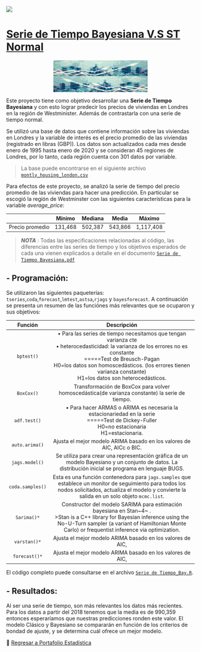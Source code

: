  <a href="https://www.linkedin.com/in/melissamirandap/">
 <img src="https://img.shields.io/badge/Linked-in-blue">

# [Serie de Tiempo Bayesiana   **V.S**   ST Normal](https://github.com/MMiranda777/Estadistica/tree/main/Bayesiana)
<img src="Media/bay1.png" width="50%" style="display: block; margin: auto;" /><img src="Media/bay2.png" width="50%" style="display: block; margin: auto;" />

Este proyecto tiene como objetivo desarrollar una **Serie de Tiempo Bayesiana** y con esto lograr predecir los precios de viviendas en Londres en la región de Westminister. Además de contrastarla con una serie de tiempo normal.

Se utilizó una base de datos que contiene información sobre las viviendas en Londres y la variable de interés es el precio promedio de las viviendas (registrado en libras (GBP)). Los datos son actualizados cada mes desde enero de 1995 hasta enero de 2020 y se consideran 45 regiones de Londres, por lo tanto, cada región cuenta con 301 datos por variable.

> La base puede encontrarse en el siguiente archivo [`montly_housing_london.csv`](https://github.com/MMiranda777/Estadistica/blob/main/Bayesiana/housing_in_london_monthly_variables.csv)

Para efectos de este proyecto, se analizó la serie de tiempo del precio promedio de las viviendas para hacer una predicción. En particular se escogió la región de Westminster con las siguientes características para la variable _average_price_:

|                 |  Mínimo | Mediana |  Media  |   Máximo  |
|:---------------:|:-------:|:-------:|:-------:|:---------:|
| Precio promedio | 131,468 | 502,387 | 543,866 | 1,117,408 |

> _**NOTA**_ : Todas las especificaciones relacionadas al código, las diferencias entre las series de tiempo y los objetivos esperados de cada una vienen explicados a detalle en el documento [`Serie de Tiempo Bayesiana.pdf`](https://github.com/MMiranda777/Estadistica/blob/main/Bayesiana/Serie%20de%20Tiempo%20Bayesiana.pdf)

## - Programación:
Se utilizaron las siguientes paqueterías: `tseries`,`coda`,`forecast`,`lmtest`,`astsa`,`rjags` y `bayesforecast`.
A continuación se presenta un resumen de las funciónes más relevantes que se ocuparon y sus objetivos:

|      Función     |                                                                                                                                 Descripción                                                                                                                                 |
|:----------------:|:---------------------------------------------------------------------------------------------------------------------------------------------------------------------------------------------------------------------------------------------------------------------------:|
|    `bptest()`    |• Para las series de tiempo necesitamos que tengan varianza cte <br> • heterocedasticidad: la varianza de los errores no es constante <br> =====Test de Breusch-Pagan <br> H0=los datos son homoscedásticos. (los errores tienen varianza constante) <br> H1=los datos son heterocedásticos.|
|    `BoxCox()`    |Transformación de BoxCox para volver homoscedástica(de varianza constante) la serie de tiempo.|
|   `adf.test()`   |• Para hacer ARMAS o ARIMA es necesaria la estacionariedad en la serie <br> =====Test de Dickey-Fuller <br> H0=no estacionaria <br> H1=estacionaria.|
|  `auto.arima()`  |Ajusta el mejor modelo ARIMA basado en los valores de AIC,  AICc o BIC.|
|  `jags.model()`  |Se utiliza para crear una representación gráfica de un modelo Bayesiano y un conjunto de datos. La distribución inicial se programa en lenguaje BUGS.|
| `coda.samples()` |Esta es una función contenedora para `jags.samples` que establece un monitor de seguimiento para todos los nodos solicitados, actualiza el modelo y convierte la salida en un solo objeto `mcmc.list`.|
|    `Sarima()*`   |Constructor del modelo SARIMA para estimación bayesiana en Stan~4~ . <br> >Stan is a C++ library for Bayesian inference using the No-U-Turn sampler (a variant of Hamiltonian Monte Carlo) or frequentist inference via optimization. |
|   `varstan()*`   |Ajusta el mejor modelo ARIMA basado en los valores de AIC,                                                                                                                                                                                                                  |
|   `forecast()*`  |Ajusta el mejor modelo ARIMA basado en los valores de AIC,                                                                                                                                                                                                                  |


El código completo puede consultarse en el archivo [`Serie de Tiempo_Bay.R`](https://github.com/MMiranda777/Estadistica/blob/main/Bayesiana/Serie%20de%20Tiempo_Bay.r).

## - Resultados:
Al ser una serie de tiempo, son más relevantes los datos más recientes. Para los datos a partir del 2018 tenemos que la media es de 990,359 entonces esperaríamos que nuestras predicciones ronden este valor. El modelo Clásico y Bayesiano se compararán en función de los criterios de bondad de ajuste, y se determina cuál ofrece un mejor modelo.






:blue_book: [Regresar a Portafolio Estadística](https://github.com/MMiranda777/Estadistica)
